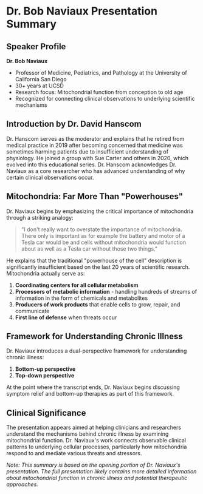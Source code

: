 # Dr. Bob Naviaux Presentation Summary

## Speaker Profile
**Dr. Bob Naviaux**
* Professor of Medicine, Pediatrics, and Pathology at the University of California San Diego
* 30+ years at UCSD
* Research focus: Mitochondrial function from conception to old age
* Recognized for connecting clinical observations to underlying scientific mechanisms

## Introduction by Dr. David Hanscom
Dr. Hanscom serves as the moderator and explains that he retired from medical practice in 2019 after becoming concerned that medicine was sometimes harming patients due to insufficient understanding of physiology. He joined a group with Sue Carter and others in 2020, which evolved into this educational series. Dr. Hanscom acknowledges Dr. Naviaux as a core researcher who has advanced understanding of why certain clinical observations occur.

## Mitochondria: Far More Than "Powerhouses"
Dr. Naviaux begins by emphasizing the critical importance of mitochondria through a striking analogy:

> "I don't really want to overstate the importance of mitochondria. There only is important as for example the battery and motor of a Tesla car would be and cells without mitochondria would function about as well as a Tesla car without those two things."

He explains that the traditional "powerhouse of the cell" description is significantly insufficient based on the last 20 years of scientific research. Mitochondria actually serve as:

1. **Coordinating centers for all cellular metabolism**
2. **Processors of metabolic information** - handling hundreds of streams of information in the form of chemicals and metabolites
3. **Producers of work products** that enable cells to grow, repair, and communicate
4. **First line of defense** when threats occur

## Framework for Understanding Chronic Illness
Dr. Naviaux introduces a dual-perspective framework for understanding chronic illness:

1. **Bottom-up perspective**
2. **Top-down perspective**

At the point where the transcript ends, Dr. Naviaux begins discussing symptom relief and bottom-up therapies as part of this framework.

## Clinical Significance
The presentation appears aimed at helping clinicians and researchers understand the mechanisms behind chronic illness by examining mitochondrial function. Dr. Naviaux's work connects observable clinical patterns to underlying cellular processes, particularly how mitochondria respond to and mediate various threats and stressors.

*Note: This summary is based on the opening portion of Dr. Naviaux's presentation. The full presentation likely contains more detailed information about mitochondrial function in chronic illness and potential therapeutic approaches.*
